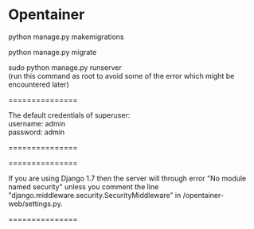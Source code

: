 Opentainer  
==============

python manage.py makemigrations  

python manage.py migrate  

sudo python manage.py runserver  
(run this command as root to avoid some of the error which might be encountered later)  

===============  

The default credentials of superuser:  
username: admin  
password: admin  

===============  

===============  

If you are using Django 1.7 then the server will through error "No module named security" unless you comment the line "django.middleware.security.SecurityMiddleware" in /opentainer-web/settings.py.  

===============  
